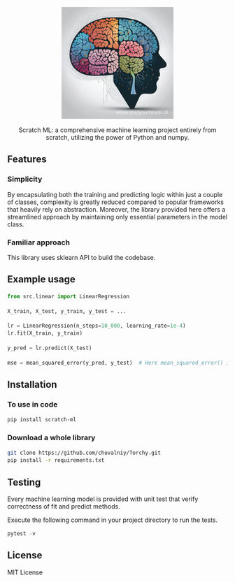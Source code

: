 <div align="center">

![logo](/docs/logo.png)

Scratch ML: a comprehensive machine learning project entirely from scratch, utilizing the power of Python and numpy.

</div>

## Features

### Simplicity

By encapsulating both the training and predicting logic within just a couple of classes, complexity is greatly reduced compared to popular frameworks that heavily rely on abstraction.
Moreover, the library provided here offers a streamlined approach by maintaining only essential parameters in the model class. 

### Familiar approach

This library uses sklearn API to build the codebase. 

## Example usage

```python
from src.linear import LinearRegression

X_train, X_test, y_train, y_test = ...

lr = LinearRegression(n_steps=10_000, learning_rate=1e-4)
lr.fit(X_train, y_train)

y_pred = lr.predict(X_test)

mse = mean_squared_error(y_pred, y_test)  # Here mean_squared_error() is a pseudocode.
```

## Installation


### To use in code

```sh
pip install scratch-ml
```

### Download a whole library

```sh
git clone https://github.com/chuvalniy/Torchy.git
pip install -r requirements.txt
```

## Testing

Every machine learning model is provided with unit test that verify correctness of fit and predict methods.

Execute the following command in your project directory to run the tests.

```python
pytest -v
```

## License
MIT License
